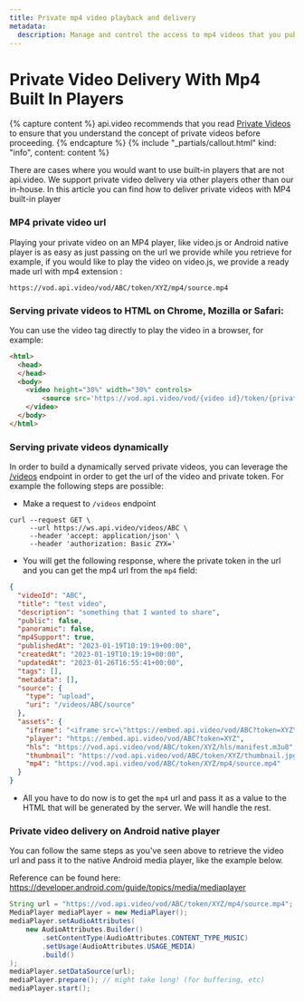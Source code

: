 ```yaml
---
title: Private mp4 video playback and delivery
metadata: 
  description: Manage and control the access to mp4 videos that you publish with api.video.
---
```


Private Video Delivery With Mp4 Built In Players
================================================

{% capture content %}
api.video recommends that you read [Private Videos](/delivery-analytics/video-privacy-access-management) to ensure that you understand the concept of private videos before proceeding.
{% endcapture %}
{% include "_partials/callout.html" kind: "info", content: content %}

There are cases where you would want to use built-in players that are not api.video. We support private video delivery via other players other than our in-house. In this article you can find how to deliver private videos with MP4 built-in player

### MP4 private video url

Playing your private video on an MP4 player, like video.js or Android native player is as easy as just passing on the url we provide while you retrieve for example, if you would like to play the video on video.js, we provide a ready made url with mp4 extension :

`https://vod.api.video/vod/ABC/token/XYZ/mp4/source.mp4`

### Serving private videos to HTML on Chrome, Mozilla or Safari:

You can use the video tag directly to play the video in a browser, for example:
```html
<html>
  <head>
  </head>
  <body>
    <video height="30%" width="30%" controls>
        <source src='https://vod.api.video/vod/{video id}/token/{private token}/hls/manifest.m3u8'>
    </video>
  </body>
</html>
```

### Serving private videos dynamically

In order to build a dynamically served private videos, you can leverage the [/videos](/reference/api/Videos#retrieve-a-video-object) endpoint in order to get the url of the video and private token. For example the following steps are possible:

* Make a request to `/videos` endpoint
```curl
curl --request GET \
     --url https://ws.api.video/videos/ABC \
     --header 'accept: application/json' \
     --header 'authorization: Basic ZYX='
```

* You will get the following response, where the private token in the url and you can get the mp4 url from the `mp4` field:
```json
{
  "videoId": "ABC",
  "title": "test video",
  "description": "something that I wanted to share",
  "public": false,
  "panoramic": false,
  "mp4Support": true,
  "publishedAt": "2023-01-19T10:19:19+00:00",
  "createdAt": "2023-01-19T10:19:19+00:00",
  "updatedAt": "2023-01-26T16:55:41+00:00",
  "tags": [],
  "metadata": [],
  "source": {
    "type": "upload",
    "uri": "/videos/ABC/source"
  },
  "assets": {
    "iframe": "<iframe src=\"https://embed.api.video/vod/ABC?token=XYZ\" width=\"100%\" height=\"100%\" frameborder=\"0\" scrolling=\"no\" allowfullscreen=\"true\"></iframe>",
    "player": "https://embed.api.video/vod/ABC?token=XYZ",
    "hls": "https://vod.api.video/vod/ABC/token/XYZ/hls/manifest.m3u8",
    "thumbnail": "https://vod.api.video/vod/ABC/token/XYZ/thumbnail.jpg",
    "mp4": "https://vod.api.video/vod/ABC/token/XYZ/mp4/source.mp4"
  }
}
```

* All you have to do now is to get the `mp4` url and pass it as a value to the HTML that will be generated by the server. We will handle the rest.

### Private video delivery on Android native player

You can follow the same steps as you've seen above to retrieve the video url and pass it to the native Android media player, like the example below. 

Reference can be found here: https://developer.android.com/guide/topics/media/mediaplayer
```java
String url = "https://vod.api.video/vod/ABC/token/XYZ/mp4/source.mp4";
MediaPlayer mediaPlayer = new MediaPlayer();
mediaPlayer.setAudioAttributes(
    new AudioAttributes.Builder()
        .setContentType(AudioAttributes.CONTENT_TYPE_MUSIC)
        .setUsage(AudioAttributes.USAGE_MEDIA)
        .build()
);
mediaPlayer.setDataSource(url);
mediaPlayer.prepare(); // might take long! (for buffering, etc)
mediaPlayer.start();
```